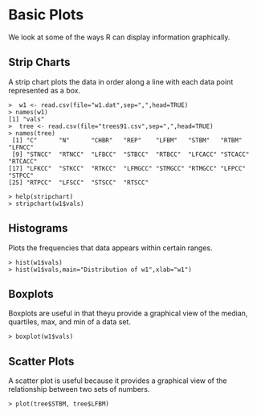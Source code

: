 # Basic Plots

We look at some of the ways R can display information graphically.

## Strip Charts

A strip chart plots the data in order along a line with each data point represented as a box. 

```
>  w1 <- read.csv(file="w1.dat",sep=",",head=TRUE)
> names(w1)
[1] "vals"
>  tree <- read.csv(file="trees91.csv",sep=",",head=TRUE)
> names(tree)
 [1] "C"      "N"      "CHBR"   "REP"    "LFBM"   "STBM"   "RTBM"   "LFNCC"
 [9] "STNCC"  "RTNCC"  "LFBCC"  "STBCC"  "RTBCC"  "LFCACC" "STCACC" "RTCACC"
[17] "LFKCC"  "STKCC"  "RTKCC"  "LFMGCC" "STMGCC" "RTMGCC" "LFPCC"  "STPCC"
[25] "RTPCC"  "LFSCC"  "STSCC"  "RTSCC"
```

```
> help(stripchart)
> stripchart(w1$vals)
```

## Histograms

Plots the frequencies that data appears within certain ranges. 

```
> hist(w1$vals)
> hist(w1$vals,main="Distribution of w1",xlab="w1")
```

## Boxplots

Boxplots are useful in that theyu provide a graphical view of the median, quartiles, max, and min of a data set. 

```
> boxplot(w1$vals)
```

## Scatter Plots

A scatter plot is useful because it provides a graphical view of the relationship between two sets of numbers. 

```
> plot(tree$STBM, tree$LFBM)
```